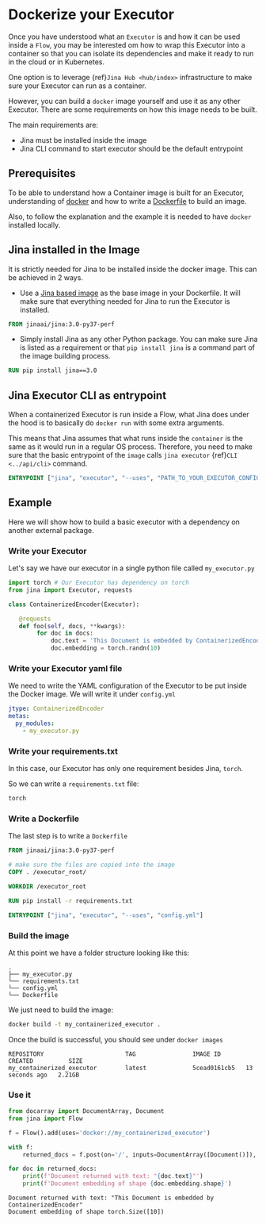 # Dockerize your Executor

Once you have understood what an `Executor` is and how it can be used inside a `Flow`, you may be interested om how to wrap this Executor into a container
so that you can isolate its dependencies and make it ready to run in the cloud or in Kubernetes.

One option is to leverage {ref}`Jina Hub <hub/index>` infrastructure to make sure your Executor can run as a container.

However, you can build a `docker` image yourself and use it as any other Executor. There are some requirements on how this image needs to be built.

The main requirements are:

- Jina must be installed inside the image
- Jina CLI command to start executor should be the default entrypoint

## Prerequisites

To be able to understand how a Container image is built for an Executor, understanding of [docker](https://docs.docker.com/) and how to write 
a [Dockerfile](https://docs.docker.com/engine/reference/builder/) to build an image.

Also, to follow the explanation and the example it is needed to have `docker` installed locally.


## Jina installed in the Image

It is strictly needed for Jina to be installed inside the docker image. This can be achieved in 2 ways.

- Use a [Jina based image](https://hub.docker.com/r/jinaai/jina) as the base image in your Dockerfile. It will make sure that everything needed for Jina
to run the Executor is installed.

```dockerfile
FROM jinaai/jina:3.0-py37-perf
```

- Simply install Jina as any other Python package. You can make sure Jina is listed as a requirement or that `pip install jina` is a command part of the image building process.  

```dockerfile
RUN pip install jina==3.0
```

## Jina Executor CLI as entrypoint

When a containerized Executor is run inside a Flow, what Jina does under the hood is to basically do `docker run` with some extra arguments. 

This means that Jina assumes that what runs inside the `container` is the same as it would run in a regular OS process. Therefore, you need to make sure that
the basic entrypoint of the `image` calls `jina executor` {ref}`CLI <../api/cli>` command.

```dockerfile
ENTRYPOINT ["jina", "executor", "--uses", "PATH_TO_YOUR_EXECUTOR_CONFIGURATION"]
```

## Example

Here we will show how to build a basic executor with a dependency on another external package.


### Write your Executor

Let's say we have our executor in a single python file called `my_executor.py`

```python
import torch # Our Executor has dependency on torch
from jina import Executor, requests

class ContainerizedEncoder(Executor):

   @requests
   def foo(self, docs, **kwargs):
        for doc in docs:
            doc.text = 'This Document is embedded by ContainerizedEncoder'
            doc.embedding = torch.randn(10)
```

### Write your Executor yaml file

We need to write the YAML configuration of the Executor to be put inside the Docker image. We will write it under `config.yml`

```yaml
jtype: ContainerizedEncoder
metas:
  py_modules:
    - my_executor.py
```

### Write your requirements.txt

In this case, our Executor has only one requirement besides Jina, `torch`.

So we can write a `requirements.txt` file:

```requirements.txt
torch
```

### Write a Dockerfile

The last step is to write a `Dockerfile`

```dockerfile
FROM jinaai/jina:3.0-py37-perf

# make sure the files are copied into the image
COPY . /executor_root/

WORKDIR /executor_root

RUN pip install -r requirements.txt

ENTRYPOINT ["jina", "executor", "--uses", "config.yml"]
```

### Build the image

At this point we have a folder structure looking like this:

```
.
├── my_executor.py
└── requirements.txt
└── config.yml
└── Dockerfile
```

We just need to build the image:

```bash
docker build -t my_containerized_executor .
```

Once the build is successful, you should see under `docker images`

```console
REPOSITORY                       TAG                IMAGE ID       CREATED          SIZE
my_containerized_executor        latest             5cead0161cb5   13 seconds ago   2.21GB
```

### Use it

```python
from docarray import DocumentArray, Document
from jina import Flow

f = Flow().add(uses='docker://my_containerized_executor')

with f:
    returned_docs = f.post(on='/', inputs=DocumentArray([Document()]), return_results=True)

for doc in returned_docs:
    print(f'Document returned with text: "{doc.text}"')
    print(f'Document embedding of shape {doc.embedding.shape}')
```

```console
Document returned with text: "This Document is embedded by ContainerizedEncoder"
Document embedding of shape torch.Size([10])
```
